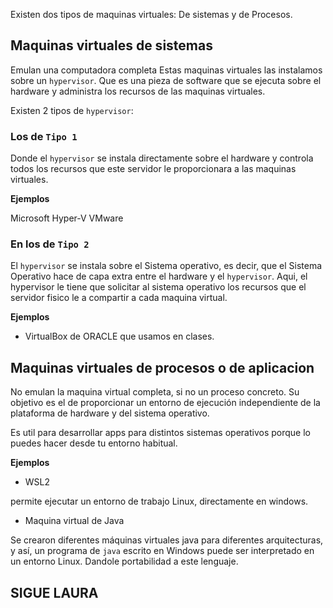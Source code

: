 Existen dos tipos de maquinas virtuales: De sistemas y de  Procesos.

## Maquinas virtuales de sistemas

Emulan una computadora completa
Estas maquinas virtuales las instalamos sobre un `hypervisor`.
Que es una pieza de software que se ejecuta sobre el hardware y administra los recursos de las maquinas virtuales.

Existen 2 tipos de `hypervisor`:

### Los de `Tipo 1`
Donde el `hypervisor` se instala directamente sobre el hardware y controla todos los recursos que este servidor le proporcionara a las maquinas virtuales.

**Ejemplos**

Microsoft Hyper-V
VMware

### En los de `Tipo 2`

El `hypervisor` se instala sobre el Sistema operativo,
es decir, que el Sistema Operativo hace de capa extra entre el hardware y el `hypervisor`.
Aqui, el hypervisor le tiene que solicitar al sistema operativo los recursos que el servidor fisico le a compartir a cada maquina virtual.

**Ejemplos**

- VirtualBox de ORACLE que usamos en clases.

## Maquinas virtuales de procesos o de aplicacion

No emulan la maquina virtual completa, si no un proceso concreto.
Su objetivo es el de proporcionar un entorno de ejecución independiente de la plataforma de hardware y del sistema operativo.

Es util para desarrollar apps para distintos sistemas operativos porque lo puedes hacer desde tu entorno habitual.

**Ejemplos**

- WSL2

permite ejecutar un entorno de trabajo Linux, directamente en windows.

- Maquina virtual de Java

Se crearon diferentes máquinas virtuales java para diferentes arquitecturas, y así, un programa de `java` escrito en Windows puede ser interpretado en un entorno Linux. 
Dandole portabilidad a este lenguaje.

## SIGUE LAURA